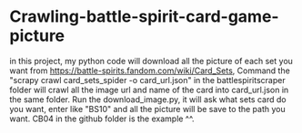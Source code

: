 # Crawling-battle-spirit-card-game-picture
in this project, my python code will download all the picture of each set you want from https://battle-spirits.fandom.com/wiki/Card_Sets, 
Command the "scrapy crawl card_sets_spider -o card_url.json" in the battlespiritscraper folder will crawl all the image url and name of the card into card_url.json in the same folder. 
Run the download_image.py, it will ask what sets card do you want, enter like "BS10" and all the picture will be save to the path you want. 
CB04 in the github folder is the example ^^.
